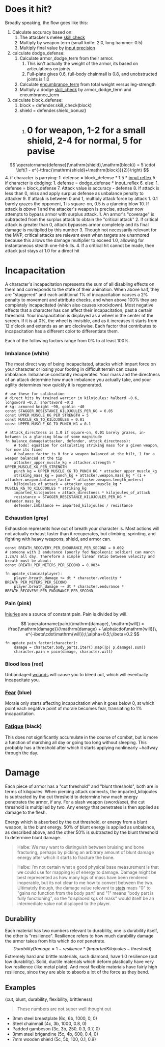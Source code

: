 # Does it hit?
Broadly speaking, the flow goes like this:
1. Calculate accuracy based on:
	1. The attacker's melee [skill check](Skills)
	2. Multiply by weapon term (small knife: 2.0, long hammer: 0.5)
	3. Multiply final value by [input precision](Controls.md)
2. calculate dodge_defense:
	1. Calculate armor_dodge_term from their armor.
		1. This isn't actually the weight of the armor, its based on articulations on joints.
		2. Full-plate gives 0.6, full-body chainmail is 0.8, and unobstructed joints is 1.0
	2. Calculate [encumbrance_term](Encumbrance.md) from total weight versus leg-strength
	3. Multiply a dodge [skill_check](Stats.md) by armor_dodge_term and encumbrance_term
3. calculate block_defense:
	1. block = defender.skill_check(block)
	2. shield = defender.shield_bonus()
		1. # 0 for weapon, 1-2 for a small shield, 2-4 for normal, 5 for pavise
$$
\operatorname{defense}(\mathrm{shield},\mathrm{block}) = 5 \cdot \left(1 - e^{-\tfrac{\mathrm{shield}+\mathrm{block}}{2}}\right)
$$
4. if character is parrying:
	1. defense = block_defense * 1.5 * [input reflex](Controls.md)
5. if character is dodging:
	1. defense = dodge_defense * input_reflex
6. else:
	1. defense = block_defense
7. Attack value is accuracy - defense
8. If attack is less than 0, miss and apply surplus defense as unbalance penalty to attacker
9. If attack is between 0 and 1, multiply attack force by attack
	1. 0.1 barely grazes the opponent, 1 is square-on, 0.5 is a glancing blow
10. If attack is *above* 1 and the attacker's weapon is precise, attacker now attempts to bypass armor with surplus attack.
	1. An armor's "coverage" is subtracted from the surplus attack to obtain the "critical attack"
	2. If critical attack is greater than 0, attack bypasses armor completely and its final damage is multiplied by this number
	3. Though not necessarily relevant for the MVP, critical attacks are relevant even when targets are unarmored because this allows the damage multiplier to exceed 1.0, allowing for instantaneous stealth one-hit-kills.
	4. If a critical hit cannot be made, then attack just stays at 1.0 for a direct hit
# Incapacitation
A character's incapacitation represents the sum of all disabling effects on them and corresponds to the state of their animation. When above half, they are "staggered" and each additional 1% of incapacitation causes a 2% penalty to movement and attribute checks, and when above 100% they are completely incapacitated (which also causes knockdown). Most negative effects that a character has can affect their incapacitation, past a certain threshold. Your incapacitation is displayed as a wheel in the center of the screen. If it is at 0%, the wheel is invisible, and as it increases it starts from 12 o'clock and extends as an arc clockwise. Each factor that contributes to incapacitation has a different color to differentiate them.

Each of the following factors range from 0% to at least 100%.
### Imbalance (white)
The most direct way of being incapacitated, attacks which impart force on your character or losing your footing in difficult terrain can cause imbalance. Imbalance constantly recuperates. Your mass and the directness of an attack determine how much imbalance you actually take, and your agility determines how quickly it is regenerated.
```
# use these for calibration
# direct hits by trained warrior in kilojoules: halberd ~0.6, longsword ~0.3, shortsword ~0.2
# kg: armored knight ~90, goblin ~40
const STAGGER_RESISTANCE_KILOJOULES_PER_KG = 0.05
const UPPER_MUSCLE_KG_PER_STRENGTH = 5
const MUSCLE_KG_TO_KILOJOULES = 0.01
const UPPER_MUSCLE_KG_TO_PUNCH_KG = 0.1

# attack_directness is 1.0 if square-on, 0.01 barely grazes, in-between is a glancing blow of some magnitude
fn balance_damage(attacker, defender, attack_directness):
	# todo: equation for calculating striking mass for a given weapon, for now its fixed
	# balance_factor is 0 for a weapon balanced at the hilt, 1 for a weapon balanced at the tip
	attacker_upper_muscle_kg = attacker.strength * UPPER_MUSCLE_KG_PER_STRENGTH
	punch_kg = UPPER_MUSCLE_KG_TO_PUNCH_KG * attacker_upper_muscle_kg
	striking_mass_kg = punch_kg + attacker.weapon.mass_kg * (1 + attacker.weapon.balance_factor * attacker.weapon.length_meters)
	kilojoules_of_attack = attacker_upper_muscle_kg * MUSCLE_KG_TO_KILOJOULES * striking_kg
	imparted_kilojoules = attack_directness * kilojoules_of_attack
	resistance = STAGGER_RESISTANCE_KILOJOULES_PER_KG * defender.mass_kg
	defender.imbalance += imparted_kilojoules / resistance
```
### Exhaustion (grey)
Exhaustion represents how out of breath your character is. Most actions will not actually exhaust faster than it recuperates, but climbing, sprinting, and fighting with heavy weapons, shield, and armor can.
```
const BREATH_RECOVERY_PER_ENDURANCE_PER_SECOND = 0.002
# someone with 2 endurance (poorly fed Napoleonic soldier) can march 1.2m/s all day. Therefore a simple linear ratio between velocity and breath must be about:
const BREATH_PER_METERS_PER_SECOND = 0.0034
 
fn update_stamina(player):
	player.breath_damage += dt * character.velocity * BREATH_PER_METERS_PER_SECOND
	player.breath_damage -= dt * character.endurance * BREATH_RECOVERY_PER_ENDURANCE_PER_SECOND 
```
### Pain (pink)
[Injuries](Health.md) are a source of constant pain. Pain is divided by will. 

$$
\operatorname{pain}(\mathrm{damage}, \mathrm{will}) = \frac{\mathrm{damage}}{\mathrm{damage} + \alpha\cdot\mathrm{will}}\, e^{-\beta\cdot\mathrm{will}};\;\alpha=0.5;\;\beta=0.2
$$

```
fn update_pain_factor(character):
	damage = character.body_parts.iter().map(|p| p.damage).sum()
	character.pain = pain(damage, character.will)
```
### Blood loss (red)
Unbandaged [wounds](Health.md) will cause you to bleed out, which will eventually incapacitate you.
### [Fear](Morale.md) (blue)
Morale only starts affecting incapacitation when it goes below 0, at which point each negative point of morale becomes fear, translating to 1% incapacitation.
### [Fatigue](Energy.md) (black)
This does not significantly accumulate in the course of combat, but is more a function of marching all day or going too long without sleeping. This probably has a threshold after which it starts applying nonlinearly ~halfway through the day.

# Damage
Each piece of armor has a "cut threshold" and "blunt threshold", both are in terms of kilojoules. When piercing attack connects, the imparted_kilojoules is subtracted by the cut threshold to determine how much energy penetrates the armor, if any. For a slash weapon (sword/axe), the cut threshold is multiplied by two. Any energy that penetrates is then applied as damage to the flesh.

Energy which is absorbed by the cut threshold, or energy from a blunt weapon, is the blunt energy. 50% of blunt energy is applied as unbalance, as described above, and the other 50% is subtracted by the blunt threshold to determine blunt damage.

> Halbe: We may want to distinguish between bruising and bone fracturing, perhaps by picking an arbitrary amount of blunt damage energy after which it starts to fracture the bone.

> Halbe: I'm not certain what a good physical base measurement is that we could use for mapping kj of energy to damage. Damage might be best represented as how many kgs of mass have been rendered inoperable, but its not clear to me how to convert between the two. Ultimately though, the damage value relevant to [stats](Stats) maps "0" to "gains no function from the body part" and "1" means "body part is fully functioning", so the "displaced kgs of mass" would itself be an intermediate value not displayed to the player.
## Durability
Each material has two numbers relevant to durability, one is durability itself, the other is "resilience". Resilience refers to how much durability damage the armor takes from hits which do *not* penetrate.
$$
DurabilityDamage = 1 - resilience * (ImpartedKilojoules - threshold)
$$
Extremely hard and brittle materials, such diamond, have 1.0 resilience (but low durability). Solid, ductile materials which deform plastically have very low resilience (like metal plate). And most flexible materials have fairly high resilience, since they are able to absorb a lot of the force as they bend.

## Examples 
(cut, blunt, durability, flexibility, brittleness)

> These numbers are not super well thought out
- 3mm steel breastplate (6c, 6b, 1000, 0, 0)
- Steel chainmail (4c, 3b, 1000, 0.8, 0)
- Padded gambeson (3c, 3b, 250, 0.3, 0.7, 0)
- 3mm steel brigandine (5c, 4b, 600, 0.4, 0)
- 7mm wooden shield (5c, 5b, 100, 0.1, 0.9)